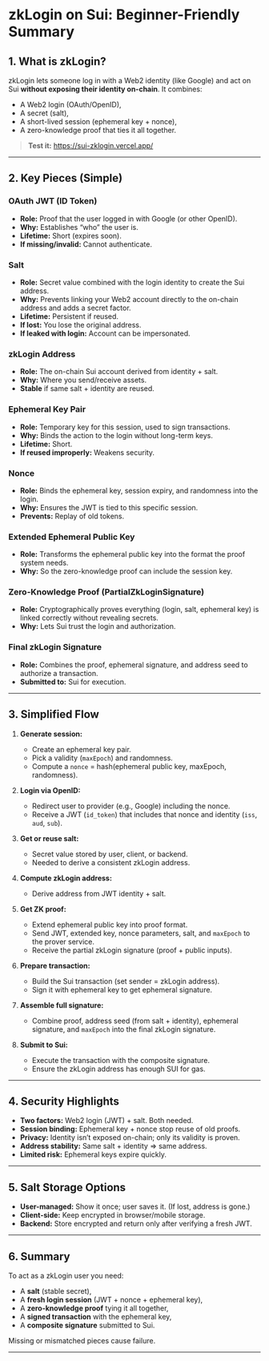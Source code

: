 # zkLogin on Sui: Beginner-Friendly Summary

## 1. What is zkLogin?

zkLogin lets someone log in with a Web2 identity (like Google) and act on Sui **without exposing their identity on-chain**. It combines:
- A Web2 login (OAuth/OpenID),
- A secret (salt),
- A short-lived session (ephemeral key + nonce),
- A zero-knowledge proof that ties it all together.

> **Test it:** https://sui-zklogin.vercel.app/

---

## 2. Key Pieces (Simple)

### OAuth JWT (ID Token)
- **Role:** Proof that the user logged in with Google (or other OpenID).  
- **Why:** Establishes “who” the user is.  
- **Lifetime:** Short (expires soon).  
- **If missing/invalid:** Cannot authenticate.

### Salt
- **Role:** Secret value combined with the login identity to create the Sui address.  
- **Why:** Prevents linking your Web2 account directly to the on-chain address and adds a secret factor.  
- **Lifetime:** Persistent if reused.  
- **If lost:** You lose the original address.  
- **If leaked with login:** Account can be impersonated.

### zkLogin Address
- **Role:** The on-chain Sui account derived from identity + salt.  
- **Why:** Where you send/receive assets.  
- **Stable** if same salt + identity are reused.

### Ephemeral Key Pair
- **Role:** Temporary key for this session, used to sign transactions.  
- **Why:** Binds the action to the login without long-term keys.  
- **Lifetime:** Short.  
- **If reused improperly:** Weakens security.

### Nonce
- **Role:** Binds the ephemeral key, session expiry, and randomness into the login.  
- **Why:** Ensures the JWT is tied to this specific session.  
- **Prevents:** Replay of old tokens.

### Extended Ephemeral Public Key
- **Role:** Transforms the ephemeral public key into the format the proof system needs.  
- **Why:** So the zero-knowledge proof can include the session key.

### Zero-Knowledge Proof (PartialZkLoginSignature)
- **Role:** Cryptographically proves everything (login, salt, ephemeral key) is linked correctly without revealing secrets.  
- **Why:** Lets Sui trust the login and authorization.

### Final zkLogin Signature
- **Role:** Combines the proof, ephemeral signature, and address seed to authorize a transaction.  
- **Submitted to:** Sui for execution.

---

## 3. Simplified Flow

1. **Generate session:**  
   - Create an ephemeral key pair.  
   - Pick a validity (`maxEpoch`) and randomness.  
   - Compute a `nonce` = hash(ephemeral public key, maxEpoch, randomness).

2. **Login via OpenID:**  
   - Redirect user to provider (e.g., Google) including the nonce.  
   - Receive a JWT (`id_token`) that includes that nonce and identity (`iss`, `aud`, `sub`).

3. **Get or reuse salt:**  
   - Secret value stored by user, client, or backend.  
   - Needed to derive a consistent zkLogin address.

4. **Compute zkLogin address:**  
   - Derive address from JWT identity + salt.

5. **Get ZK proof:**  
   - Extend ephemeral public key into proof format.  
   - Send JWT, extended key, nonce parameters, salt, and `maxEpoch` to the prover service.  
   - Receive the partial zkLogin signature (proof + public inputs).

6. **Prepare transaction:**  
   - Build the Sui transaction (set sender = zkLogin address).  
   - Sign it with ephemeral key to get ephemeral signature.

7. **Assemble full signature:**  
   - Combine proof, address seed (from salt + identity), ephemeral signature, and `maxEpoch` into the final zkLogin signature.

8. **Submit to Sui:**  
   - Execute the transaction with the composite signature.  
   - Ensure the zkLogin address has enough SUI for gas.

---

## 4. Security Highlights

- **Two factors:** Web2 login (JWT) + salt. Both needed.  
- **Session binding:** Ephemeral key + nonce stop reuse of old proofs.  
- **Privacy:** Identity isn’t exposed on-chain; only its validity is proven.  
- **Address stability:** Same salt + identity ⇒ same address.  
- **Limited risk:** Ephemeral keys expire quickly.

---

## 5. Salt Storage Options

- **User-managed:** Show it once; user saves it. (If lost, address is gone.)  
- **Client-side:** Keep encrypted in browser/mobile storage.  
- **Backend:** Store encrypted and return only after verifying a fresh JWT.

---

## 6. Summary

To act as a zkLogin user you need:  
- A **salt** (stable secret),  
- A **fresh login session** (JWT + nonce + ephemeral key),  
- A **zero-knowledge proof** tying it all together,  
- A **signed transaction** with the ephemeral key,  
- A **composite signature** submitted to Sui.

Missing or mismatched pieces cause failure.

---
